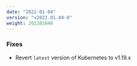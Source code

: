 ```yaml
---
date: "2022-01-04"
version: "v2022.01.04-0"
weight: 202201040
---
```


### <span class="label label-green">Fixes</span>
- Revert `latest` version of Kubernetes to v1.19.x

